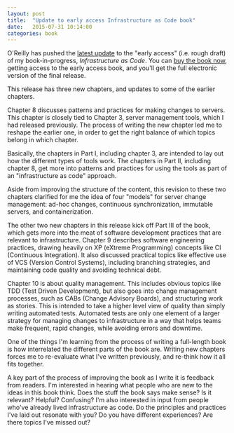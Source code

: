 ```yaml
---
layout: post
title:  "Update to early access Infrastructure as Code book"
date:   2015-07-31 10:14:00
categories: book
---
```


O'Reilly has pushed the [latest update](http://shop.oreilly.com/product/0636920039297.do) to the "early access" (i.e. rough draft) of my book-in-progress, _Infrastructure as Code_. You can [buy the book now](http://shop.oreilly.com/product/0636920039297.do), getting access to the early access book, and you'll get the full electronic version of the final release. 

This release has three new chapters, and updates to some of the earlier chapters.

Chapter 8 discusses patterns and practices for making changes to servers. This chapter is closely tied to Chapter 3, server management tools, which I had released previously. The process of writing the new chapter led me to reshape the earlier one, in order to get the right balance of which topics belong in which chapter.

Basically, the chapters in Part I, including chapter 3, are intended to lay out how the different types of tools work. The chapters in Part II, including chapter 8, get more into patterns and practices for using the tools as part of an "infrastructure as code" approach.

Aside from improving the structure of the content, this revision to these two chapters clarified for me the idea of four "models" for server change management: ad-hoc changes, continuous synchronization, immutable servers, and containerization.

The other two new chapters in this release kick off Part III of the book, which gets more into the meat of software development practices that are relevant to infrastructure. Chapter 9 describes software engineering practices, drawing heavily on XP (eXtreme Programming) concepts like CI (Continuous Integration). It also discussed practical topics like effective use of VCS (Version Control Systems), including branching strategies, and maintaining code quality and avoiding technical debt.

Chapter 10 is about quality management. This includes obvious topics like TDD (Test Driven Development), but also goes into change management processes, such as CABs (Change Advisory Boards), and structuring work as stories. This is intended to take a higher level view of quality than simply writing automated tests. Automated tests are only one element of a larger strategy for managing changes to infrastructure in a way that helps teams make frequent, rapid changes, while avoiding errors and downtime.

One of the things I'm learning from the process of writing a full-length book is how interrelated the different parts of the book are. Writing new chapters forces me to re-evaluate what I've written previously, and re-think how it all fits together.

A key part of the process of improving the book as I write it is feedback from readers. I'm interested in hearing what people who are new to the ideas in this book think. Does the stuff the book says make sense? Is it relevant? Helpful? Confusing? I'm also interested in input from people who've already lived infrastructure as code. Do the principles and practices I've laid out resonate with you? Do you have different experiences? Are there topics I've missed out?


